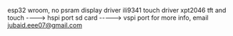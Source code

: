 esp32 wroom, no psram
display driver ili9341
touch driver xpt2046
tft and touch ----> hspi port
sd card -----> vspi port
for more info, email jubaid.eee07@gmail.com
